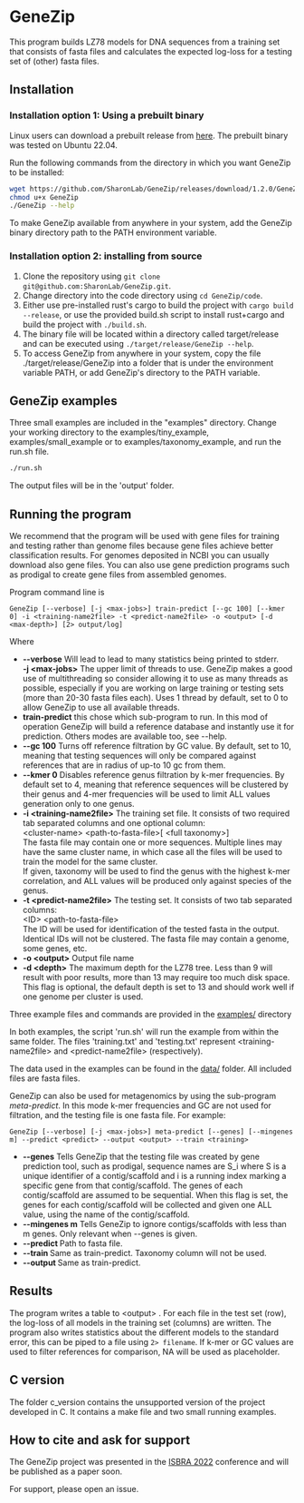 # GeneZip

This program builds LZ78 models for DNA sequences from a training set that consists of fasta files and calculates the expected log-loss for a testing set of (other) fasta files.

## Installation

### Installation option 1: Using a prebuilt binary

Linux users can download a prebuilt release from [here](https://github.com/SharonLab/GeneZip/releases/download/1.2.0/GeneZip).
The prebuilt binary was tested on Ubuntu 22.04.

Run the following commands from the directory in which you want GeneZip to be installed:

```bash
wget https://github.com/SharonLab/GeneZip/releases/download/1.2.0/GeneZip
chmod u+x GeneZip
./GeneZip --help
```
To make GeneZip available from anywhere in your system, add the GeneZip binary directory path to the PATH environment variable.

### Installation option 2: installing from source

 1. Clone the repository using `git clone git@github.com:SharonLab/GeneZip.git`.
 2. Change directory into the code directory using `cd GeneZip/code`.
 3. Either use pre-installed rust's cargo to build the project with `cargo build --release`, or use the provided build.sh script to install rust+cargo and build the project with `./build.sh`.
 4. The binary file will be located within a directory called target/release and can be executed using `./target/release/GeneZip --help`.
 5. To access GeneZip from anywhere in your system, copy the file ./target/release/GeneZip into a folder that is under the environment variable PATH, or add GeneZip's directory to the PATH variable.



## GeneZip examples

Three small examples are included in the "examples" directory. 
Change your working directory to the examples/tiny_example, examples/small_example or to examples/taxonomy_example, and run the run.sh file.

```bash
./run.sh
```

The output files will be in the 'output' folder.

## Running the program
We recommend that the program will be used with gene files for training and testing rather than genome files because gene files achieve better classification results. For genomes deposited in NCBI you can usually download also gene files. You can also use gene prediction programs such as prodigal to create gene files from assembled genomes. 

Program command line is
```
GeneZip [--verbose] [-j <max-jobs>] train-predict [--gc 100] [--kmer 0] -i <training-name2file> -t <predict-name2file> -o <output> [-d <max-depth>] [2> output/log]
```
Where
- **--verbose** Will lead to lead to many statistics being printed to stderr.<br>
**-j  \<max-jobs\>** The upper limit of threads to use. GeneZip makes a good use of multithreading so consider allowing it to use as many threads as possible, especially if you are working on large training or testing sets (more than 20-30 fasta files each). Uses 1 thread by default, set to 0 to allow GeneZip to use all available threads.
- **train-predict** this chose which sub-program to run. In this mod of operation GeneZip will build a reference database and instantly use it for prediction. Others modes are available too, see --help.<br>
- **--gc 100** Turns off reference filtration by GC value. By default, set to 10, meaning that testing sequences will only be compared against references that are in radius of up-to 10 gc from them.<br>
- **--kmer 0** Disables reference genus filtration by k-mer frequencies. By default set to 4, meaning that reference sequences will be clustered by their genus and 4-mer frequencies will be used to limit ALL values generation only to one genus.
- **-i   \<training-name2file\>** The training set file. It consists of two required tab separated columns and one optional column:<br>
  \<cluster-name\>  \<path-to-fasta-file\>[  \<full taxonomy\>]<br>
  The fasta file may contain one or more sequences.
  Multiple lines may have the same cluster name, in which case all the files will be used to train the model for the same cluster.<br>
  If given, taxonomy will be used to find the genus with the highest k-mer correlation, and ALL values will be produced only against species of the genus.<br>
- **-t   \<predict-name2file\>** The testing set. It consists of two tab separated columns:<br>
  \<ID\> \<path-to-fasta-file\><br>
  The ID will be used for identification of the tested fasta in the output. Identical IDs will not be clustered. The fasta file may contain a genome, some genes, etc.
- **-o  \<output\>** Output file name
- **-d  \<depth\>** The maximum depth for the LZ78 tree. Less than 9 will result with poor results, more than 13 may require too much disk space. This flag is optional, the default depth is set to 13 and should work well if one genome per cluster is used.


Three example files and commands are provided in the [examples/](/examples/) directory

In both examples, the script 'run.sh' will run the example from within the same folder. The files 'training.txt' and 'testing.txt' represent \<training-name2file\> and \<predict-name2file\> (respectively).

The data used in the examples can be found in the [data/](/data/) folder. All included files are fasta files.

GeneZip can also be used for metagenomics by using the sub-program <em>meta-predict</em>. In this mode k-mer frequencies and GC are not used for filtration, and the testing file is one fasta file. For example:

```
GeneZip [--verbose] [-j <max-jobs>] meta-predict [--genes] [--mingenes m] --predict <predict> --output <output> --train <training>
```

- **--genes** Tells GeneZip that the testing file was created by gene prediction tool, such as prodigal, sequence names are S_i where S is a unique identifier of a contig/scaffold and i is a running index marking a specific gene from that contig/scaffold. The genes of each contig/scaffold are assumed to be sequential. When this flag is set, the genes for each contig/scaffold will be collected and given one ALL value, using the name of the contig/scaffold.
- **--mingenes m** Tells GeneZip to ignore contigs/scaffolds with less than m genes. Only relevant when --genes is given.
- **--predict <predict>** Path to fasta file.
- **--train <training>** Same as train-predict. Taxonomy column will not be used.
- **--output <output>** Same as train-predict.


## Results
The program writes a table to \<output\> . For each file in the test set (row), the log-loss of all models in the training set (columns) are written. The program also writes statistics about the different models to the standard error, this can be piped to a file using `2> filename`. If k-mer or GC values are used to filter references for comparison, NA will be used as placeholder.


## C version

The folder c_version contains the unsupported version of the project developed in C.
It contains a make file and two small running examples.

## How to cite and ask for support
The GeneZip project was presented in the [ISBRA 2022](https://mangul-lab-usc.github.io/ISBRA/) conference and will be published as a paper soon.

For support, please open an issue.
